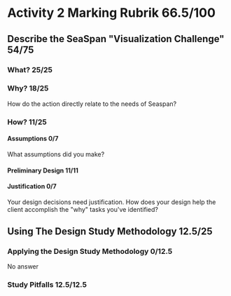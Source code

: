 # Activity 2 Marking Rubrik  66.5/100

## Describe the SeaSpan "Visualization Challenge"  54/75

### What?  25/25

### Why?  18/25
How do the action directly relate to the needs of Seaspan?

### How?  11/25

#### Assumptions  0/7
What assumptions did you make?

#### Preliminary Design  11/11

#### Justification  0/7
Your design decisions need justification.  How does your design help the client accomplish the "why" tasks you've identified?

## Using The Design Study Methodology  12.5/25

### Applying the Design Study Methodology  0/12.5
No answer

### Study Pitfalls  12.5/12.5